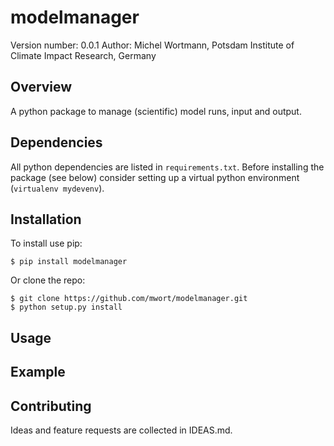 modelmanager
===============================

Version number: 0.0.1
Author: Michel Wortmann, Potsdam Institute of Climate Impact Research, Germany

Overview
--------

A python package to manage (scientific) model runs, input and output.


Dependencies
------------
All python dependencies are listed in `requirements.txt`. Before installing the
package (see below) consider setting up a virtual python environment (`virtualenv mydevenv`).

Installation
--------------------

To install use pip:

    $ pip install modelmanager


Or clone the repo:

    $ git clone https://github.com/mwort/modelmanager.git
    $ python setup.py install


Usage
-----


Example
-------


Contributing
------------
Ideas and feature requests are collected in IDEAS.md.
